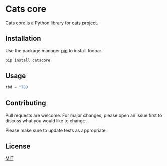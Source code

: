 # Cats core

Cats core is a Python library for [cats project](https://finance.rescala.jp/?page_id=204).

## Installation

Use the package manager [pip](https://pip.pypa.io/en/stable/) to install foobar.

```bash
pip install catscore
```

## Usage

```python
tbd = "TBD
```

## Contributing
Pull requests are welcome. For major changes, please open an issue first to discuss what you would like to change.

Please make sure to update tests as appropriate.

## License
[MIT](https://choosealicense.com/licenses/mit/)